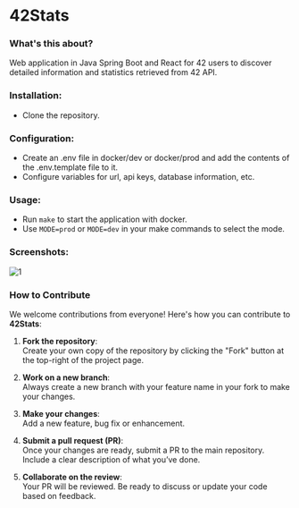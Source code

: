 # 42Stats

### What's this about?

Web application in Java Spring Boot and React for 42 users to discover detailed information and statistics retrieved from 42 API.

### Installation:

- Clone the repository.

### Configuration:

- Create an .env file in docker/dev or docker/prod and add the contents of the .env.template file to it.
- Configure variables for url, api keys, database information, etc.

### Usage:

- Run `make` to start the application with docker.
- Use `MODE=prod` or `MODE=dev` in your make commands to select the mode.

### Screenshots:

![1](https://fluchtens.com/projects/42Stats/42Stats_1.webp)

### How to Contribute

We welcome contributions from everyone! Here's how you can contribute to **42Stats**:

1. **Fork the repository**:  
   Create your own copy of the repository by clicking the "Fork" button at the top-right of the project page.

2. **Work on a new branch**:  
   Always create a new branch with your feature name in your fork to make your changes.

3. **Make your changes**:  
   Add a new feature, bug fix or enhancement.

4. **Submit a pull request (PR)**:  
   Once your changes are ready, submit a PR to the main repository. Include a clear description of what you’ve done.

5. **Collaborate on the review**:  
   Your PR will be reviewed. Be ready to discuss or update your code based on feedback.
